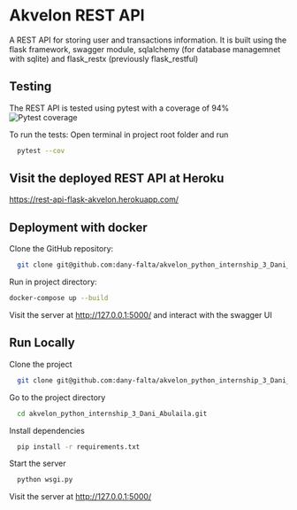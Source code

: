 
# Akvelon REST API

A REST API for storing user and transactions information. It is built using the flask framework, swagger module, sqlalchemy (for database managemnet with sqlite) and flask_restx (previously flask_restful)

## Testing
The REST API is tested using pytest with a coverage of 94%
![Pytest coverage](https://i.ibb.co/HBxs0Ng/Screenshot-2021-12-24-140525.png)

To run the tests: Open terminal in project root folder and run
```bash
  pytest --cov
```
## Visit the deployed REST API at Heroku
https://rest-api-flask-akvelon.herokuapp.com/

## Deployment with docker

Clone the GitHub repository:

```bash
  git clone git@github.com:dany-falta/akvelon_python_internship_3_Dani_Abulaila.git
```
Run in project directory:
```bash
docker-compose up --build
```

Visit the server at http://127.0.0.1:5000/ and interact with the swagger UI

## Run Locally

Clone the project

```bash
  git clone git@github.com:dany-falta/akvelon_python_internship_3_Dani_Abulaila.git
```

Go to the project directory

```bash
  cd akvelon_python_internship_3_Dani_Abulaila.git
```

Install dependencies

```bash
  pip install -r requirements.txt
```

Start the server

```bash
  python wsgi.py
```
Visit the server at 
http://127.0.0.1:5000/
